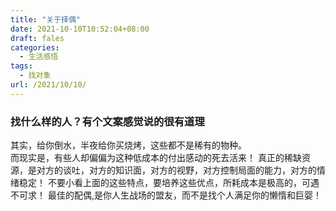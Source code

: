 ```yaml
---
title: "关于择偶"
date: 2021-10-10T10:52:04+08:00
draft: fales
categories:
  - 生活感悟
tags:
  - 找对象
url: /2021/10/10/
---
```


### 找什么样的人？有个文案感觉说的很有道理  
其实，给你倒水，半夜给你买烧烤，这些都不是稀有的物种。  
而现实是，有些人却偏偏为这种低成本的付出感动的死去活来！
真正的稀缺资源，是对方的谈吐，对方的知识面，对方的视野，对方控制局面的能力，对方的情绪稳定！
不要小看上面的这些特点，要培养这些优点，所耗成本是极高的，可遇不可求！
最佳的配偶,是你人生战场的盟友，而不是找个人满足你的懒惰和巨婴！

